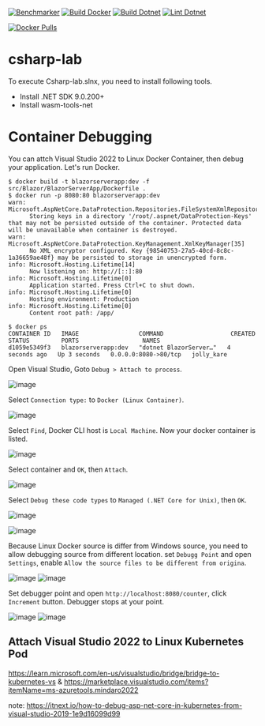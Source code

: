 [![Benchmarker](https://github.com/guitarrapc/csharp-lab/actions/workflows/benchmarker.yaml/badge.svg)](https://github.com/guitarrapc/csharp-lab/actions/workflows/benchmarker.yaml)
[![Build Docker](https://github.com/guitarrapc/csharp-lab/actions/workflows/build-docker.yaml/badge.svg)](https://github.com/guitarrapc/csharp-lab/actions/workflows/build-docker.yaml)
[![Build Dotnet](https://github.com/guitarrapc/csharp-lab/actions/workflows/build-dotnet.yaml/badge.svg)](https://github.com/guitarrapc/csharp-lab/actions/workflows/build-dotnet.yaml)
[![Lint Dotnet](https://github.com/guitarrapc/csharp-lab/actions/workflows/lint-dotnet.yaml/badge.svg)](https://github.com/guitarrapc/csharp-lab/actions/workflows/lint-dotnet.yaml)

[![Docker Pulls](https://img.shields.io/docker/pulls/guitarrapc/csharp-lab.svg?style=for-the-badge)](https://hub.docker.com/r/guitarrapc/csharp-lab/)

# csharp-lab

To execute Csharp-lab.slnx, you need to install following tools.

* Install .NET SDK 9.0.200+
* Install wasm-tools-net

# Container Debugging

You can attch Visual Studio 2022 to Linux Docker Container, then debug your application. Let's run Docker.

```
$ docker build -t blazorserverapp:dev -f src/Blazor/BlazorServerApp/Dockerfile .
$ docker run -p 8080:80 blazorserverapp:dev
warn: Microsoft.AspNetCore.DataProtection.Repositories.FileSystemXmlRepository[60]
      Storing keys in a directory '/root/.aspnet/DataProtection-Keys' that may not be persisted outside of the container. Protected data will be unavailable when container is destroyed.
warn: Microsoft.AspNetCore.DataProtection.KeyManagement.XmlKeyManager[35]
      No XML encryptor configured. Key {98540753-27a5-40cd-8c8c-1a36659ae48f} may be persisted to storage in unencrypted form.
info: Microsoft.Hosting.Lifetime[14]
      Now listening on: http://[::]:80
info: Microsoft.Hosting.Lifetime[0]
      Application started. Press Ctrl+C to shut down.
info: Microsoft.Hosting.Lifetime[0]
      Hosting environment: Production
info: Microsoft.Hosting.Lifetime[0]
      Content root path: /app/

$ docker ps
CONTAINER ID   IMAGE                 COMMAND                   CREATED         STATUS         PORTS                  NAMES
d1059e5349f3   blazorserverapp:dev   "dotnet BlazorServer…"   4 seconds ago   Up 3 seconds   0.0.0.0:8080->80/tcp   jolly_kare
```

Open Visual Studio, Goto `Debug > Attach to process`.

![image](https://user-images.githubusercontent.com/3856350/256191790-e0e955f8-b2ab-4d21-b1f8-78c8d623d364.png)

Select `Connection type:` to `Docker (Linux Container)`.

![image](https://user-images.githubusercontent.com/3856350/256192053-62eb22bb-8c76-4b17-8c8a-66bcdd6c6832.png)

Select `Find`, Docker CLI host is `Local Machine`. Now your docker container is listed.

![image](https://user-images.githubusercontent.com/3856350/256195607-218e8e99-2dd3-44d5-9605-3a871e4b6756.png)

Select container and `OK`, then `Attach`.

![image](https://user-images.githubusercontent.com/3856350/256195734-4fff6d52-64cb-4faf-ac94-5833c985fe87.png)

Select `Debug these code types` to `Managed (.NET Core for Unix)`, then `OK`.

![image](https://user-images.githubusercontent.com/3856350/256195982-f34dabce-1c31-4100-8700-9dde26a6690d.png)

![image](https://user-images.githubusercontent.com/3856350/256193043-35ac7c94-2dc6-4b04-813e-a11372e095ed.png)

Because Linux Docker source is differ from Windows source, you need to allow debugging source from different location.
set `Debugg Point` and open `Settings`, enable `Allow the source files to be different from origina`.

![image](https://user-images.githubusercontent.com/3856350/256196212-d682bf4a-0abe-44c7-92c8-97541fc79176.png)
![image](https://user-images.githubusercontent.com/3856350/256196322-231ec010-220d-4688-bb47-c36eabbd3f64.png)

Set debugger point and open `http://localhost:8080/counter`, click `Increment` button. Debugger stops at your point.

![image](https://user-images.githubusercontent.com/3856350/256196434-e6004da9-e561-4a49-8e0d-4973d965943b.png)
![image](https://user-images.githubusercontent.com/3856350/256196461-4e5b8bd2-e8f7-454d-a5cd-bb40d4894df7.png)


## Attach Visual Studio 2022 to Linux Kubernetes Pod

https://learn.microsoft.com/en-us/visualstudio/bridge/bridge-to-kubernetes-vs & https://marketplace.visualstudio.com/items?itemName=ms-azuretools.mindaro2022

note: https://itnext.io/how-to-debug-asp-net-core-in-kubernetes-from-visual-studio-2019-1e9d16099d99
